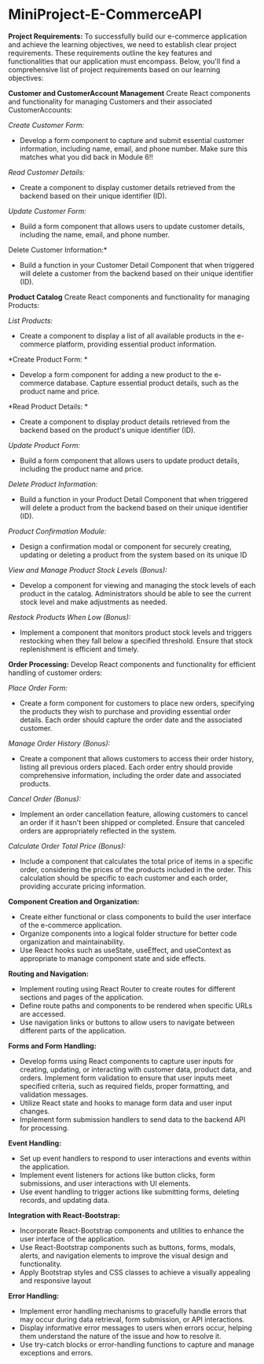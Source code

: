 # MiniProject-E-CommerceAPI

**Project Requirements:** To successfully build our e-commerce application and achieve the learning objectives, we need to establish clear project requirements. 
These requirements outline the key features and functionalities that our application must encompass. 
Below, you'll find a comprehensive list of project requirements based on our learning objectives:



**Customer and CustomerAccount Management**
Create React components and functionality for managing Customers and their associated CustomerAccounts:

*Create Customer Form:*
- Develop a form component to capture and submit essential customer information, including name, email, and phone number. Make sure this matches what you did back in Module 6!!

*Read Customer Details:*
- Create a component to display customer details retrieved from the backend based on their unique identifier (ID).

*Update Customer Form:*
- Build a form component that allows users to update customer details, including the name, email, and phone number.

Delete Customer Information:*
- Build a function in your Customer Detail Component that when triggered will delete a customer from the backend based on their unique identifier (ID).



**Product Catalog**
Create React components and functionality for managing Products:

*List Products:*
- Create a component to display a list of all available products in the e-commerce platform, providing essential product information.

*Create Product Form: *
- Develop a form component for adding a new product to the e-commerce database. Capture essential product details, such as the product name and price.

*Read Product Details: *
- Create a component to display product details retrieved from the backend based on the product's unique identifier (ID).

*Update Product Form:*
- Build a form component that allows users to update product details, including the product name and price.
  
*Delete Product Information:* 
- Build a function in your Product Detail Component that when triggered will delete a product from the backend based on their unique identifier (ID).
  
*Product Confirmation Module:*
- Design a confirmation modal or component for securely creating, updating or deleting a product from the system based on its unique ID

*View and Manage Product Stock Levels (Bonus):* 
- Develop a component for viewing and managing the stock levels of each product in the catalog. Administrators should be able to see the current stock level and make adjustments as needed.

*Restock Products When Low (Bonus):* 
- Implement a component that monitors product stock levels and triggers restocking when they fall below a specified threshold. Ensure that stock replenishment is efficient and timely.



**Order Processing:**
Develop React components and functionality for efficient handling of customer orders:

*Place Order Form:*
- Create a form component for customers to place new orders, specifying the products they wish to purchase and providing essential order details. Each order should capture the order date and the associated customer.

*Manage Order History (Bonus):*
- Create a component that allows customers to access their order history, listing all previous orders placed. Each order entry should provide comprehensive information, including the order date and associated products.

*Cancel Order (Bonus):*
- Implement an order cancellation feature, allowing customers to cancel an order if it hasn't been shipped or completed. Ensure that canceled orders are appropriately reflected in the system.

*Calculate Order Total Price (Bonus):* 
- Include a component that calculates the total price of items in a specific order, considering the prices of the products included in the order. This calculation should be specific to each customer and each order, providing accurate pricing information.



**Component Creation and Organization:**
- Create either functional or class components to build the user interface of the e-commerce application.
- Organize components into a logical folder structure for better code organization and maintainability.
- Use React hooks such as useState, useEffect, and useContext as appropriate to manage component state and side effects.



**Routing and Navigation:**
- Implement routing using React Router to create routes for different sections and pages of the application.
- Define route paths and components to be rendered when specific URLs are accessed.
- Use navigation links or buttons to allow users to navigate between different parts of the application.



**Forms and Form Handling:**
- Develop forms using React components to capture user inputs for creating, updating, or interacting with customer data, product data, and orders.
 Implement form validation to ensure that user inputs meet specified criteria, such as required fields, proper formatting, and validation messages.
- Utilize React state and hooks to manage form data and user input changes.
- Implement form submission handlers to send data to the backend API for processing.



**Event Handling:**
- Set up event handlers to respond to user interactions and events within the application.
- Implement event listeners for actions like button clicks, form submissions, and user interactions with UI elements.
- Use event handling to trigger actions like submitting forms, deleting records, and updating data.



**Integration with React-Bootstrap:**
- Incorporate React-Bootstrap components and utilities to enhance the user interface of the application.
- Use React-Bootstrap components such as buttons, forms, modals, alerts, and navigation elements to improve the visual design and functionality.
- Apply Bootstrap styles and CSS classes to achieve a visually appealing and responsive layout



**Error Handling:**
- Implement error handling mechanisms to gracefully handle errors that may occur during data retrieval, form submission, or API interactions.
- Display informative error messages to users when errors occur, helping them understand the nature of the issue and how to resolve it.
- Use try-catch blocks or error-handling functions to capture and manage exceptions and errors.
